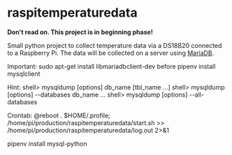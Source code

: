 # raspitemperaturedata

__Don't read on. This project is in beginning phase!__

Small python project to collect temperature data via a DS18B20 connected to a Raspberry Pi.
The data will be collected on a server using [MariaDB](http://mariadb.org/).

Important:
sudo apt-get install libmariadbclient-dev
before
pipenv install mysqlclient

Hint:
shell> mysqldump [options] db_name [tbl_name ...]
shell> mysqldump [options] --databases db_name ...
shell> mysqldump [options] --all-databases

Crontab:
@reboot . $HOME/.profile; /home/pi/production/raspitemperaturedata/start.sh >> /home/pi/production/raspitemperaturedata/log.out 2>&1


pipenv install mysql-python
